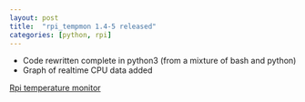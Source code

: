 ```yaml
---
layout: post
title:  "rpi_tempmon 1.4-5 released"
categories: [python, rpi]
---
```




* Code rewritten complete in python3 (from a mixture of bash and python)
* Graph of realtime CPU data added


[Rpi temperature monitor](https://github.com/gavinlyonsrepo/raspberrypi_tempmon)
